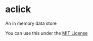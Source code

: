 aclick
======

An in memory data store


You can use this under the [MIT License](http://opensource.org/licenses/MIT)
